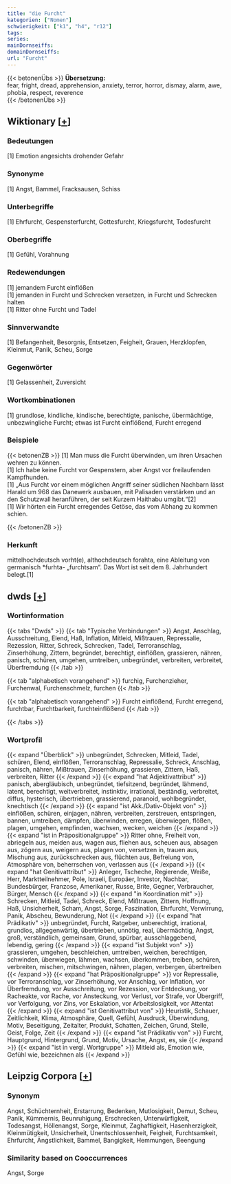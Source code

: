 ```yaml
---
title: "die Furcht"
kategorien: ["Nomen"]
schwierigkeit: ["k1", "h4", "r12"]
tags:
series:
mainDornseiffs:
domainDornseiffs:
url: "Furcht"
---
```


{{< betonenÜbs >}}
**Übersetzung:**  
fear, fright, dread, apprehension, anxiety, terror, horror, dismay, alarm, awe, phobia, respect, reverence  
{{< /betonenÜbs >}}

## Wiktionary [[+](https://de.wiktionary.org/wiki/Furcht)]

### Bedeutungen
[1] Emotion angesichts drohender Gefahr  

### Synonyme
[1] Angst, Bammel, Fracksausen, Schiss  

### Unterbegriffe
[1] Ehrfurcht, Gespensterfurcht, Gottesfurcht, Kriegsfurcht, Todesfurcht  

### Oberbegriffe
[1] Gefühl, Vorahnung  

### Redewendungen
[1] jemandem Furcht einflößen  
[1] jemanden in Furcht und Schrecken versetzen, in Furcht und Schrecken halten  
[1] Ritter ohne Furcht und Tadel  

### Sinnverwandte
[1] Befangenheit, Besorgnis, Entsetzen, Feigheit, Grauen, Herzklopfen, Kleinmut, Panik, Scheu, Sorge  

### Gegenwörter
[1] Gelassenheit, Zuversicht  

### Wortkombinationen
[1] grundlose, kindliche, kindische, berechtigte, panische, übermächtige, unbezwingliche Furcht; etwas ist Furcht einflößend, Furcht erregend  

### Beispiele
{{< betonenZB >}}
[1] Man muss die Furcht überwinden, um ihren Ursachen wehren zu können.  
[1] Ich habe keine Furcht vor Gespenstern, aber Angst vor freilaufenden Kampfhunden.  
[1] „Aus Furcht vor einem möglichen Angriff seiner südlichen Nachbarn lässt Harald um 968 das Danewerk ausbauen, mit Palisaden verstärken und an den Schutzwall heranführen, der seit Kurzem Haithabu umgibt.“[2]  
[1] Wir hörten ein Furcht erregendes Getöse, das vom Abhang zu kommen schien.  

{{< /betonenZB >}}
### Herkunft
mittelhochdeutsch vorht(e), althochdeutsch forahta, eine Ableitung von germanisch *furhta- „furchtsam“. Das Wort ist seit dem 8. Jahrhundert belegt.[1]  



## dwds [[+](https://www.dwds.de/wb/Furcht)]

### Wortinformation
{{< tabs "Dwds" >}}
{{< tab "Typische Verbindungen" >}}
Angst, Anschlag, Ausschreitung, Elend, Haß, Inflation, Mitleid, Mißtrauen, Repressalie, Rezession, Ritter, Schreck, Schrecken, Tadel, Terroranschlag, Zinserhöhung, Zittern, begründet, berechtigt, einflößen, grassieren, nähren, panisch, schüren, umgehen, umtreiben, unbegründet, verbreiten, verbreitet, Überfremdung
{{< /tab >}}

{{< tab "alphabetisch vorangehend" >}}
furchig, Furchenzieher, Furchenwal, Furchenschmelz, furchen
{{< /tab >}}

{{< tab "alphabetisch vorangehend" >}}
Furcht einflößend, Furcht erregend, furchtbar, Furchtbarkeit, furchteinflößend
{{< /tab >}}

{{< /tabs >}}

### Wortprofil
{{< expand "Überblick" >}} unbegründet, Schrecken, Mitleid, Tadel, schüren, Elend, einflößen, Terroranschlag, Repressalie, Schreck, Anschlag, panisch, nähren, Mißtrauen, Zinserhöhung, grassieren, Zittern, Haß, verbreiten, Ritter {{< /expand >}}
{{< expand "hat Adjektivattribut" >}} panisch, abergläubisch, unbegründet, tiefsitzend, begründet, lähmend, latent, berechtigt, weitverbreitet, instinktiv, irrational, beständig, verbreitet, diffus, hysterisch, übertrieben, grassierend, paranoid, wohlbegründet, knechtisch {{< /expand >}}
{{< expand "ist Akk./Dativ-Objekt von" >}} einflößen, schüren, einjagen, nähren, verbreiten, zerstreuen, entspringen, bannen, umtreiben, dämpfen, überwinden, erregen, überwiegen, flößen, plagen, umgehen, empfinden, wachsen, wecken, weichen {{< /expand >}}
{{< expand "ist in Präpositionalgruppe" >}} Ritter ohne, Freiheit von, abriegeln aus, meiden aus, wagen aus, fliehen aus, scheuen aus, absagen aus, zögern aus, weigern aus, plagen von, versetzen in, trauen aus, Mischung aus, zurückschrecken aus, flüchten aus, Befreiung von, Atmosphäre von, beherrschen von, verlassen aus {{< /expand >}}
{{< expand "hat Genitivattribut" >}} Anleger, Tscheche, Regierende, Weiße, Herr, Marktteilnehmer, Pole, Israeli, Europäer, Investor, Nachbar, Bundesbürger, Franzose, Amerikaner, Russe, Brite, Gegner, Verbraucher, Bürger, Mensch {{< /expand >}}
{{< expand "in Koordination mit" >}} Schrecken, Mitleid, Tadel, Schreck, Elend, Mißtrauen, Zittern, Hoffnung, Haß, Unsicherheit, Scham, Angst, Sorge, Faszination, Ehrfurcht, Verwirrung, Panik, Abscheu, Bewunderung, Not {{< /expand >}}
{{< expand "hat Prädikativ" >}} unbegründet, Furcht, Ratgeber, unberechtigt, irrational, grundlos, allgegenwärtig, übertrieben, unnötig, real, übermächtig, Angst, groß, verständlich, gemeinsam, Grund, spürbar, ausschlaggebend, lebendig, gering {{< /expand >}}
{{< expand "ist Subjekt von" >}} grassieren, umgehen, beschleichen, umtreiben, weichen, berechtigen, schwinden, überwiegen, lähmen, wachsen, überkommen, treiben, schüren, verbreiten, mischen, mitschwingen, nähren, plagen, verbergen, übertreiben {{< /expand >}}
{{< expand "hat Präpositionalgruppe" >}} vor Repressalie, vor Terroranschlag, vor Zinserhöhung, vor Anschlag, vor Inflation, vor Überfremdung, vor Ausschreitung, vor Rezession, vor Entdeckung, vor Racheakte, vor Rache, vor Ansteckung, vor Verlust, vor Strafe, vor Übergriff, vor Verfolgung, vor Zins, vor Eskalation, vor Arbeitslosigkeit, vor Attentat {{< /expand >}}
{{< expand "ist Genitivattribut von" >}} Heuristik, Schauer, Zeitlichkeit, Klima, Atmosphäre, Quell, Gefühl, Ausdruck, Überwindung, Motiv, Beseitigung, Zeitalter, Produkt, Schatten, Zeichen, Grund, Stelle, Geist, Folge, Zeit {{< /expand >}}
{{< expand "ist Prädikativ von" >}} Furcht, Hauptgrund, Hintergrund, Grund, Motiv, Ursache, Angst, es, sie {{< /expand >}}
{{< expand "ist in vergl. Wortgruppe" >}} Mitleid als, Emotion wie, Gefühl wie, bezeichnen als {{< /expand >}}

## Leipzig Corpora [[+](https://corpora.uni-leipzig.de/en/res?word=Furcht&corpusId=deu_newscrawl-public_2018)]


### Synonym
Angst, Schüchternheit, Erstarrung, Bedenken, Mutlosigkeit, Demut, Scheu, Panik, Kümmernis, Beunruhigung, Erschrecken, Unterwürfigkeit, Todesangst, Höllenangst, Sorge, Kleinmut, Zaghaftigkeit, Hasenherzigkeit, Kleinmütigkeit, Unsicherheit, Unentschlossenheit, Feigheit, Furchtsamkeit, Ehrfurcht, Ängstlichkeit, Bammel, Bangigkeit, Hemmungen, Beengung


### Similarity based on Cooccurrences
Angst, Sorge

